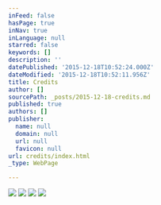 ```yaml
---
inFeed: false
hasPage: true
inNav: true
inLanguage: null
starred: false
keywords: []
description: ''
datePublished: '2015-12-18T10:52:24.000Z'
dateModified: '2015-12-18T10:52:11.956Z'
title: Credits
author: []
sourcePath: _posts/2015-12-18-credits.md
published: true
authors: []
publisher:
  name: null
  domain: null
  url: null
  favicon: null
url: credits/index.html
_type: WebPage

---
```

![](https://the-grid-user-content.s3-us-west-2.amazonaws.com/9b9d57cd-5d55-447b-a141-d06d65842710.png)
![](https://the-grid-user-content.s3-us-west-2.amazonaws.com/9c0d6fd6-c26a-4d21-a0be-43db48650d81.png)
![](https://the-grid-user-content.s3-us-west-2.amazonaws.com/0ec91428-c0bf-4f8b-ae05-e7da8fc25fc3.png)
![](https://the-grid-user-content.s3-us-west-2.amazonaws.com/59d92f1d-e3ee-4d7e-97f8-6fc4476f80a8.jpg)